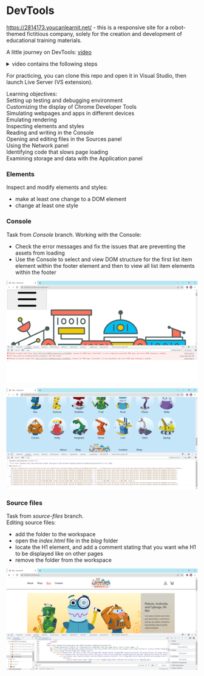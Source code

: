# DevTools

https://2814173.youcanlearnit.net/ - this is a responsive site for a robot-themed fictitious company, solely for the creation and development of educational training materials.

A little journey on DevTools: [video](https://drive.google.com/file/d/1GiW7WiE1jRAji5ZAc22YgBafEfSi8JZR/view)    
<details>  
<summary>video contains the following steps</summary>    
 1. Go to the Elements panel.  
 2. Show element alignment and style changes.   
 3. Enable mobile device mode.   
 4. Demonstrate Responsive design.   
 5. Create your device.   
 6. Capture a screenshot of the entire page.   
 7. Set Throttling low-end mobile.   
 8. Switch to landscape mode.   
 9. Turn off Device Mode.   
 10. Open the Network tab.   
 11. Open and view the Headers tab.   
 12. Open the Preview tab.   
 13. Show element loading timings.   
 14. Find and copy User-Agent.   
 15. Choose another User-Agent and change it.   
 16. Expand all JSON nesting levels.   
 17. Open the LightHouse tab.   
 18. Click Generate report.   
 19. Change GPS location, show on Google Maps.   
 20. Change GPS location a second time, show on Google Maps.     
</details>  

For practicing, you can clone this repo and open it in Visual Studio, then launch Live Server (VS extension). 

Learning objectives:  
Setting up testing and debugging environment  
Customizing the display of Chrome Developer Tools  
Simulating webpages and apps in different devices  
Emulating rendering  
Inspecting elements and styles  
Reading and writing in the Console  
Opening and editing files in the Sources panel  
Using the Network panel  
Identifying code that slows page loading  
Examining storage and data with the Application panel  

### Elements

Inspect and modify elements and styles:
- make at least one change to a DOM element
- change at least one style

### Console

Task from *Console* branch.
Working with the Console:  
- Check the error messages and fix the issues that are preventing the assets from loading
- Use the Console to select and view DOM structure for the first list item element within the footer element and then to view all list item elements within the footer

![Errors](/screenshots/errors.jpg "errors")

![DOM](/screenshots/DOM.jpg "DOM")

### Source files

Task from *source-files* branch.  
Editing source files:
- add the folder to the workspace
- open the *index.html* file in the *blog* folder
- locate the H1 element, and add a comment stating that you want whe H1 to be displayed like on other pages
- remove the folder from the workspace

![editing](/screenshots/editing.jpg "edit")

